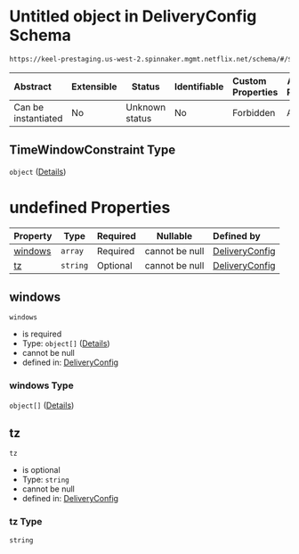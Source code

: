 # Untitled object in DeliveryConfig Schema

```txt
https://keel-prestaging.us-west-2.spinnaker.mgmt.netflix.net/schema/#/$defs/TimeWindowConstraint
```




| Abstract            | Extensible | Status         | Identifiable | Custom Properties | Additional Properties | Access Restrictions | Defined In                                                    |
| :------------------ | ---------- | -------------- | ------------ | :---------------- | --------------------- | ------------------- | ------------------------------------------------------------- |
| Can be instantiated | No         | Unknown status | No           | Forbidden         | Allowed               | none                | [keel.schema.json\*](keel.schema.json "open original schema") |

## TimeWindowConstraint Type

`object` ([Details](keel-defs-timewindowconstraint.md))

# undefined Properties

| Property            | Type     | Required | Nullable       | Defined by                                                                                                                                                                                        |
| :------------------ | -------- | -------- | -------------- | :------------------------------------------------------------------------------------------------------------------------------------------------------------------------------------------------ |
| [windows](#windows) | `array`  | Required | cannot be null | [DeliveryConfig](keel-defs-timewindowconstraint-properties-windows.md "https&#x3A;//keel-prestaging.us-west-2.spinnaker.mgmt.netflix.net/schema/#/$defs/TimeWindowConstraint/properties/windows") |
| [tz](#tz)           | `string` | Optional | cannot be null | [DeliveryConfig](keel-defs-timewindowconstraint-properties-tz.md "https&#x3A;//keel-prestaging.us-west-2.spinnaker.mgmt.netflix.net/schema/#/$defs/TimeWindowConstraint/properties/tz")           |

## windows




`windows`

-   is required
-   Type: `object[]` ([Details](keel-defs-timewindow.md))
-   cannot be null
-   defined in: [DeliveryConfig](keel-defs-timewindowconstraint-properties-windows.md "https&#x3A;//keel-prestaging.us-west-2.spinnaker.mgmt.netflix.net/schema/#/$defs/TimeWindowConstraint/properties/windows")

### windows Type

`object[]` ([Details](keel-defs-timewindow.md))

## tz




`tz`

-   is optional
-   Type: `string`
-   cannot be null
-   defined in: [DeliveryConfig](keel-defs-timewindowconstraint-properties-tz.md "https&#x3A;//keel-prestaging.us-west-2.spinnaker.mgmt.netflix.net/schema/#/$defs/TimeWindowConstraint/properties/tz")

### tz Type

`string`
